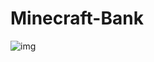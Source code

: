 # Minecraft-Bank
![img](https://github.com/user-attachments/assets/78881a15-f0ea-48aa-a344-8140e430c3e9)

